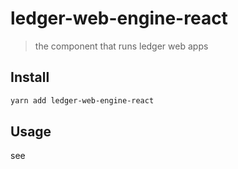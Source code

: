 # ledger-web-engine-react

> the component that runs ledger web apps

## Install

```bash
yarn add ledger-web-engine-react
```

## Usage

see
